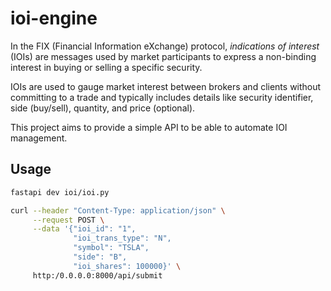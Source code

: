 # ioi-engine

In the FIX (Financial Information eXchange) protocol, *indications of interest* (IOIs) are messages used by market participants to express a non-binding interest in buying or selling a specific security.

IOIs are used to gauge market interest between brokers and clients  without committing to a trade and typically includes details like security identifier, side (buy/sell), quantity, and price (optional).

This project aims to provide a simple API to be able to automate IOI management.

## Usage
```bash
fastapi dev ioi/ioi.py
```

```bash
curl --header "Content-Type: application/json" \
     --request POST \
     --data '{"ioi_id": "1",
              "ioi_trans_type": "N",
              "symbol": "TSLA",
              "side": "B",
              "ioi_shares": 100000}' \
     http:/0.0.0.0:8000/api/submit
```
